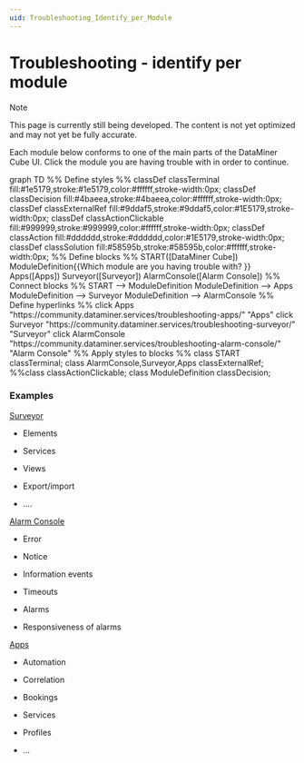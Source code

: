```yaml
---
uid: Troubleshooting_Identify_per_Module
---
```


# Troubleshooting - identify per module

> [!NOTE]
> This page is currently still being developed. The content is not yet optimized and may not yet be fully accurate.

Each module below conforms to one of the main parts of the DataMiner Cube UI. Click the module you are having trouble with in order to continue.

<div class="mermaid">
graph TD
%% Define styles %%
classDef classTerminal fill:#1e5179,stroke:#1e5179,color:#ffffff,stroke-width:0px;
classDef classDecision fill:#4baeea,stroke:#4baeea,color:#ffffff,stroke-width:0px;
classDef classExternalRef fill:#9ddaf5,stroke:#9ddaf5,color:#1E5179,stroke-width:0px;
classDef classActionClickable fill:#999999,stroke:#999999,color:#ffffff,stroke-width:0px;
classDef classAction fill:#dddddd,stroke:#dddddd,color:#1E5179,stroke-width:0px;
classDef classSolution fill:#58595b,stroke:#58595b,color:#ffffff,stroke-width:0px;
%% Define blocks %%
START([DataMiner Cube])
ModuleDefinition{{Which module are you having trouble with? }}
Apps([Apps])
Surveyor([Surveyor])
AlarmConsole([Alarm Console])
%% Connect blocks %%
START --> ModuleDefinition
ModuleDefinition --> Apps
ModuleDefinition --> Surveyor
ModuleDefinition --> AlarmConsole
%% Define hyperlinks %%
click Apps "https://community.dataminer.services/troubleshooting-apps/" "Apps"
click Surveyor "https://community.dataminer.services/troubleshooting-surveyor/" "Surveyor"
click AlarmConsole "https://community.dataminer.services/troubleshooting-alarm-console/" "Alarm Console"
%% Apply styles to blocks %% 
class START classTerminal; 
class AlarmConsole,Surveyor,Apps classExternalRef;
%%class classActionClickable; 
class ModuleDefinition classDecision;
</div>

### Examples

[Surveyor](xref:Troubleshooting_Surveyor)

- Elements

- Services

- Views

- Export/import

- ....

[Alarm Console](xref:Troubleshooting_Alarm_Console)

- Error

- Notice

- Information events

- Timeouts

- Alarms

- Responsiveness of alarms

[Apps](xref:Troubleshooting_Apps)

- Automation

- Correlation

- Bookings

- Services

- Profiles

- ...
